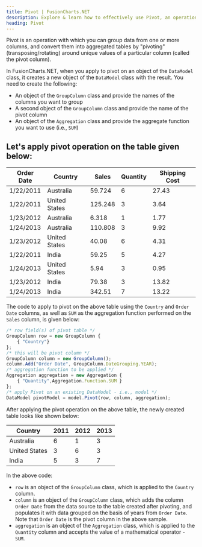 ```yaml
---
title: Pivot | FusionCharts.NET
description: Explore & learn how to effectively use Pivot, an operation that converts data into aggregated tables by rotating around unique values of a specific column. 
heading: Pivot
---
```


Pivot is an operation with which you can group data from one or more columns, and convert them into aggregated tables by "pivoting" (transposing/rotating) around unique values of a particular column (called the pivot column).

In FusionCharts.NET, when you apply to pivot on an object of the `DataModel` class, it creates a new object of the `DataModel` class with the result. You need to create the following:

* An object of the `GroupColumn` class and provide the names of the columns you want to group
* A second object of the `GroupColumn` class and provide the name of the pivot column
* An object of the `Aggregation` class and provide the aggregate function you want to use (i.e., `SUM`)

## Let's apply pivot operation on the table given below:

| Order Date | Country       | Sales   | Quantity | Shipping Cost |
| ---------- | ------------- | ------- | -------- | ------------- |
| 1/22/2011  | Australia     | 59.724  | 6        | 27.43         |
| 1/22/2011  | United States | 125.248 | 3        | 3.64          |
| 1/23/2012  | Australia     | 6.318   | 1        | 1.77          |
| 1/24/2013  | Australia     | 110.808 | 3        | 9.92          |
| 1/23/2012  | United States | 40.08   | 6        | 4.31          |
| 1/22/2011  | India         | 59.25   | 5        | 4.27          |
| 1/24/2013  | United States | 5.94    | 3        | 0.95          |
| 1/23/2012  | India         | 79.38   | 3        | 13.82         |
| 1/24/2013  | India         | 342.51  | 7        | 13.22         |

The code to apply to pivot on the above table using the `Country` and `Order Date` columns, as well as `SUM` as the aggregation function performed on the `Sales` column, is given below:

```javascript
/* row field(s) of pivot table */ 
GroupColumn row = new GroupColumn {
    { "Country"}
};
/* this will be pivot column */
GroupColumn column = new GroupColumn();
column.Add("Order Date", GroupColumn.DateGrouping.YEAR);
/* aggregation function to be applied */
Aggregation aggregation = new Aggregation {
    { "Quantity",Aggregation.Function.SUM }
};
/* apply Pivot on an existing DataModel - i.e., model */
DataModel pivotModel = model.Pivot(row, column, aggregation);
```

After applying the pivot operation on the above table, the newly created table looks like shown below:

| Country       | 2011 | 2012 | 2013 |
| ------------- | ---- | ---- | ---- |
| Australia     | 6    | 1    | 3    |
| United States | 3    | 6    | 3    |
| India         | 5    | 3    | 7    |

In the above code:

* `row` is an object of the `GroupColumn` class, which is applied to the `Country` column.
* `column` is an object of the `GroupColumn` class, which adds the column `Order Date` from the data source to the table created after pivoting, and populates it with data grouped on the basis of years from `Order Date`. Note that `Order Date` is the pivot column in the above sample.
* `aggregation` is an object of the `Aggregation` class, which is applied to the `Quantity` column and accepts the value of a mathematical operator - `SUM`.
